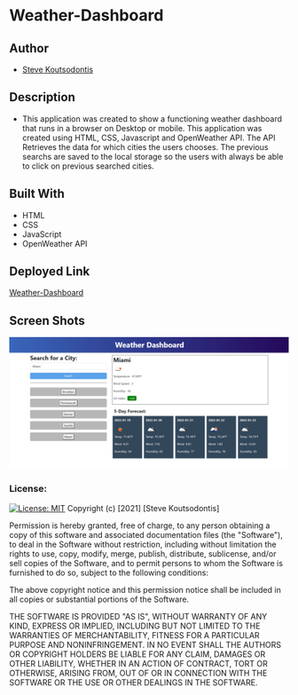 # Weather-Dashboard
## Author 
- [Steve Koutsodontis](https://github.com/SteveKoutsodontis)

## Description

* This application was created to show a functioning weather dashboard that runs in a browser on Desktop or mobile. This application was created using HTML, CSS, Javascript and OpenWeather API. The API Retrieves the data for which cities the users chooses. The previous searchs are saved to the local storage so the users with always be able to click on previous searched cities.


## Built With 

* HTML
* CSS
* JavaScript
* OpenWeather API

## Deployed Link

[Weather-Dashboard](https://stevekoutsodontis.github.io/Weather-Dashboard/)

## Screen Shots

![Screenshot](./assets/images/WD_SS1.PNG)

### License: 
 
[![License: MIT](https://img.shields.io/badge/License-MIT-yellow.svg)](https://opensource.org/licenses/MIT)
Copyright (c) [2021] [Steve Koutsodontis]

Permission is hereby granted, free of charge, to any person obtaining a copy
of this software and associated documentation files (the "Software"), to deal
in the Software without restriction, including without limitation the rights
to use, copy, modify, merge, publish, distribute, sublicense, and/or sell
copies of the Software, and to permit persons to whom the Software is
furnished to do so, subject to the following conditions:

The above copyright notice and this permission notice shall be included in all
copies or substantial portions of the Software.

THE SOFTWARE IS PROVIDED "AS IS", WITHOUT WARRANTY OF ANY KIND, EXPRESS OR
IMPLIED, INCLUDING BUT NOT LIMITED TO THE WARRANTIES OF MERCHANTABILITY,
FITNESS FOR A PARTICULAR PURPOSE AND NONINFRINGEMENT. IN NO EVENT SHALL THE
AUTHORS OR COPYRIGHT HOLDERS BE LIABLE FOR ANY CLAIM, DAMAGES OR OTHER
LIABILITY, WHETHER IN AN ACTION OF CONTRACT, TORT OR OTHERWISE, ARISING FROM,
OUT OF OR IN CONNECTION WITH THE SOFTWARE OR THE USE OR OTHER DEALINGS IN THE
SOFTWARE.